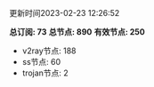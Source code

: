 更新时间2023-02-23 12:26:52

**总订阅: 73**
**总节点: 890**
**有效节点: 250**
- v2ray节点: 188
- ss节点: 60
- trojan节点: 2
